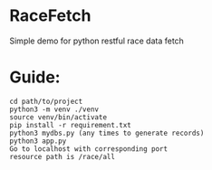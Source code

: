 # RaceFetch
Simple demo for python restful race data fetch


# Guide:

```
cd path/to/project
python3 -m venv ./venv
source venv/bin/activate
pip install -r requirement.txt
python3 mydbs.py (any times to generate records)
python3 app.py
Go to localhost with corresponding port
resource path is /race/all
```
